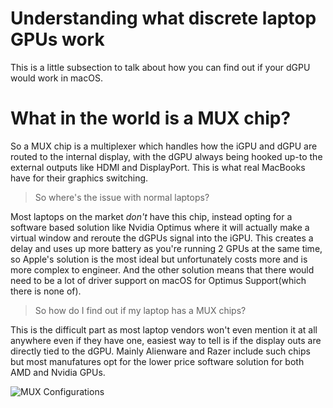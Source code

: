 # Understanding what discrete laptop GPUs work

This is a little subsection to talk about how you can find out if your dGPU would work in macOS.

# What in the world is a MUX chip?

So a MUX chip is a multiplexer which handles how the iGPU and dGPU are routed to the internal display, with the dGPU always being hooked up-to the external outputs like HDMI and DisplayPort. This is what real MacBooks have for their graphics switching.

> So where's the issue with normal laptops?

Most laptops on the market *don't* have this chip, instead opting for a software based solution like Nvidia Optimus where it will actually make a virtual window and reroute the dGPUs signal into the iGPU. This creates a delay and uses up more battery as you're running 2 GPUs at the same time, so Apple's solution is the most ideal but unfortunately costs more and is more complex to engineer. And the other solution means that there would need to be a lot of driver support on macOS for Optimus Support(which there is none of).

> So how do I find out if my laptop has a MUX chips?

This is the difficult part as most laptop vendors won't even mention it at all anywhere even if they have one, easiest way to tell is if the display outs are directly tied to the dGPU. Mainly Alienware and Razer include such chips but most manufatures opt for the lower price software solution for both AMD and Nvidia GPUs.
 
![MUX Configurations](https://media.discordapp.net/attachments/573338411503714324/653771022696185895/LaptopGPUs.png)
